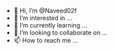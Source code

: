 - 👋 Hi, I’m @Naveed02f
- 👀 I’m interested in ...
- 🌱 I’m currently learning ...
- 💞️ I’m looking to collaborate on ...
- 📫 How to reach me ...

<!---
Naveed02f/Naveed02f is a ✨ special ✨ repository because its `README.md` (this file) appears on your GitHub profile.
You can click the Preview link to take a look at your changes.
--->
